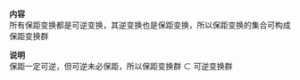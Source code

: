 **内容**  
所有保距变换都是可逆变换，其逆变换也是保距变换，所以保距变换的集合可构成保距变换群  
  
**说明**  
保距一定可逆，但可逆未必保距，所以保距变换群 $\subset$ 可逆变换群  
